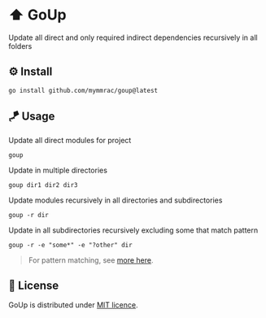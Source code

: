 # :arrow_up: GoUp

Update all direct and only required indirect dependencies recursively in all folders

## :gear: Install

```shell
go install github.com/mymmrac/goup@latest
```

## :kite: Usage

Update all direct modules for project

```shell
goup
```

Update in multiple directories

```shell
goup dir1 dir2 dir3
```

Update modules recursively in all directories and subdirectories

```shell
goup -r dir
```

Update in all subdirectories recursively excluding some that match pattern

```shell
goup -r -e "some*" -e "?other" dir
```

> For pattern matching, see [more here](https://pkg.go.dev/path/filepath#Match).

## :closed_lock_with_key: License

GoUp is distributed under [MIT licence](LICENSE).
